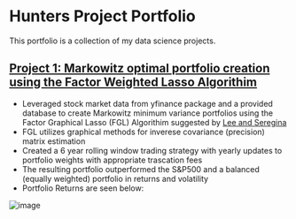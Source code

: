 # Hunters Project Portfolio
This portfolio is a collection of my data science projects.

## [Project 1: Markowitz optimal portfolio creation using the Factor Weighted Lasso Algorithim](https://github.com/HJohnson71/Glasso-Project)
- Leveraged stock market data from yfinance package and a provided database to create Markowitz minimum variance portfolios using the Factor Graphical Lasso (FGL) Algorithim suggested by [Lee and Seregina](https://arxiv.org/abs/2011.00435)
- FGL utilizes graphical methods for inverese covariance (precision) matrix estimation
- Created a 6 year rolling window trading strategy with yearly updates to portfolio weights with appropriate trascation fees
- The resulting portfolio outperformed the S&P500 and a balanced (equally weighted) portfolio in returns and volatility
- Portfolio Returns are seen below:

![image](https://github.com/user-attachments/assets/ea0dc1e6-d8fa-4080-87c1-ac940788d4b3)
